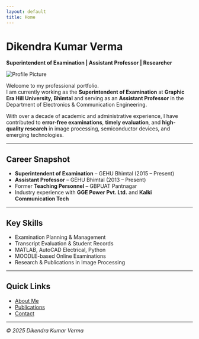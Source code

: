 ```yaml
---
layout: default
title: Home
---
```


# Dikendra Kumar Verma

**Superintendent of Examination | Assistant Professor | Researcher**

![Profile Picture](assets/profile.jpg)

Welcome to my professional portfolio.  
I am currently working as the **Superintendent of Examination** at **Graphic Era Hill University, Bhimtal** and serving as an **Assistant Professor** in the Department of Electronics & Communication Engineering.

With over a decade of academic and administrative experience, I have contributed to **error-free examinations**, **timely evaluation**, and **high-quality research** in image processing, semiconductor devices, and emerging technologies.

---

## Career Snapshot
- **Superintendent of Examination** – GEHU Bhimtal (2015 – Present)
- **Assistant Professor** – GEHU Bhimtal (2013 – Present)
- Former **Teaching Personnel** – GBPUAT Pantnagar
- Industry experience with **GGE Power Pvt. Ltd.** and **Kalki Communication Tech**

---

## Key Skills
- Examination Planning & Management
- Transcript Evaluation & Student Records
- MATLAB, AutoCAD Electrical, Python
- MOODLE-based Online Examinations
- Research & Publications in Image Processing

---

## Quick Links
- [About Me](about.md)
- [Publications](publications.md)
- [Contact](contact.md)

---
*© 2025 Dikendra Kumar Verma*
